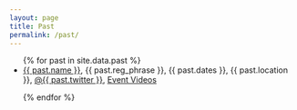 ```yaml
---
layout: page
title: Past
permalink: /past/
---
```


<ul>
{% for past in site.data.past %}
  <li>
      <a href="{{past.url}}">{{ past.name }}</a>, {{ past.reg_phrase }},
      {{ past.dates }}, {{ past.location }}, <a href="https://www.twitter.com/{{past.twitter}}">@{{ past.twitter }}</a>, <a href="{{past.video_link}}">Event Videos</a>
  </li>

{% endfor %}
</ul>
